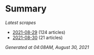 # Summary
*Latest scrapes*
* [2021-08-29](https://github.com/nuuuwan/news_lk/blob/data/news_lk.2021-08-29.json) (124 articles)
* [2021-08-30](https://github.com/nuuuwan/news_lk/blob/data/news_lk.2021-08-30.json) (21 articles)

*Generated at 04:08AM, August 30, 2021*